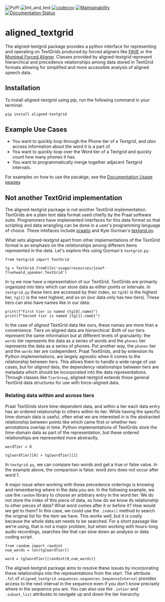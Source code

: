 ![PyPI](https://img.shields.io/pypi/v/aligned-textgrid)
![lint_and_test](https://github.com/Forced-Alignment-and-Vowel-Extraction/alignedTextGrid/actions/workflows/test_and_run.yml/badge.svg?event=pull_request&branch=main)
[![codecov](https://codecov.io/gh/Forced-Alignment-and-Vowel-Extraction/alignedTextGrid/branch/dev/graph/badge.svg?token=27YSOQ5ZEL)](https://codecov.io/gh/Forced-Alignment-and-Vowel-Extraction/alignedTextGrid)
[![Maintainability](https://api.codeclimate.com/v1/badges/2387cd247bd8f1211323/maintainability)](https://codeclimate.com/github/Forced-Alignment-and-Vowel-Extraction/alignedTextGrid/maintainability)
[![Documentation Status](https://readthedocs.org/projects/alignedtextgrid/badge/?version=latest)](https://alignedtextgrid.readthedocs.io/en/latest/?badge=latest)

# aligned_textgrid

The aligned-textgrid package provides a python interface for representing and operating on TextGrids produced by forced aligners like [FAVE](https://github.com/JoFrhwld/FAVE) or the [Montreal Forced Aligner](https://montreal-forced-aligner.readthedocs.io/en/latest/). Classes provided by aligned-textgrid represent hierarchical and precedence relationships among data stored in TextGrid formats allowing for simplified and more accessible analysis of aligned speech data.

## Installation
To install aligned-textgrid using pip, run the following command in your terminal:

```bash
pip install aligned-textgrid
```

## Example Use Cases

- You want to quickly loop through the Phone tier of a Textgrid, and *also* access information about the word it is a part of.
- You want to quickly loop over the Word tier of a Textgrid and quickly count how many phones it has.
- You want to programmatically merge together adjacent Textgrid intervals.

For examples on how to use the pacakge, see the [Documentation Usage ppages](https://alignedtextgrid.readthedocs.io/en/latest/usage/)

## Not another TextGrid implementation
The aligned-textgrid package is not another TextGrid implementation. TextGrids are a plain text data format used chiefly by the Praat software suite. Programmers have implemented interfaces for this data format so that scripting and data wrangling can be done in a user's programming language of choice. These intefaces include [praatio](http://timmahrt.github.io/praatIO/praatio.html) and Kyle Gorman's [textgrid.py](https://github.com/kylebgorman/textgrid). 

What sets aligned-textgrid apart from other implementations of the TextGrid format is an emphasis on the *relationships* among different items represented in the data. Let's explore this using Gorman's `textgrid.py`:

```{python}
from textgrid import TextGrid

tg = TextGrid.fromFile('usage/resources/josef-fruehwald_speaker.TextGrid')
```

In `tg` we now have a representation of our TextGrid. TextGrids are primarily organized into tiers which can store data as either points or intervals. In `textgrid.py` these tiers are accessed by their index, so `tg[0]` is the highest tier, `tg[1]` is the next highest, and so on (our data only has two tiers). These tiers can also have names like in our data:

```{python}
print(f"First tier is named {tg[0].name}")
print(f"Second tier is named {tg[1].name}")
```

In the case of *aligned* TextGrid data like ours, these names are more than a convenience. Tiers on aligned data are *hierarchical*. Both of our tiers represent the same information but at different levels of granularity: the `words` tier represents the data as a series of words and the `phones` tier represents the data as a series of phones. Put another way, the `phones` tier and the `words` tier are codependent. Praat TextGrids, and by extension its Python implementations, are largely agnostic when it comes to the relationship between tiers. This allows them to handle a wide range of use cases, but for *aligned* data, the dependency relationships between tiers are metadata which should be incorporated into the data representations. Through classes like `TierGroup`, aligned-textgrid extends these general TextGrid data structures for use with force-aligned data.

### Relating data within and across tiers
Praat TextGrids store time-dependent data, and within a tier each data entry has an ordered relationship to others within its tier. While having the specific time-domain data is useful, often what we are interested in is the abstracted relationship between points like which came first or whether two annotations overlap in time. Python implementations of TextGrids store the time-domain data as part of the representation, but these ordered relationships are represented more abstractly.

```{python}
wordTier = 0

tg[wordTier][0] > tg[wordTier][1]
```

In `textgrid.py`, we can compare two words and get a true or false value. In the example above, the comparison is false: word zero does not occur after word 1. <!-- On an abstract level this ordering as actually kinda confusing. A > B => false which makes sense if you consider time stamps, but if we want to treat > and < as *precedence* operators rather than comparitors, the truth table needs flipped. (1) we might want to do that (2) we might want to document that behavior. -CB 13 March 2023 -->

A major issue when working with these precedence orderings is knowing and remembering where in the data you are. In the following example, we use the `random` library to choose an arbitrary entry in the word tier. We do not store the index of this piece of data, so how do we know its relationship to other pieces of data? What word comes after it or before it? How would we get to them? In this case, we could use the `.index()` method to search the original list for the item we have. This works well, but it is costly because the whole data set needs to be searched. For a short passage like we're using, that is not a major problem, but when working with hours-long audio recordings, searches like that can slow down an analysis or data coding script.

```{python}
from random import randint
num_words = len(tg[wordTier])

word = tg[wordTier][randint(0,num_words)]
```

The aligned-textgrid package aims to resolve these issues by incorporating these relationships into the representations from the start. The attribute `.fol` of `aligned_textgrid.sequences.sequences.SequenceInterval` provides access to the next interval in the sequence even if you don't know precisely where in the sequence you are. You can also use the `.intier` and `.subset_list` attributes to navigate up and down the tier hierarchy.